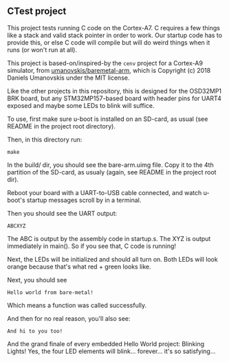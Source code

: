## CTest project

This project tests running C code on the Cortex-A7. C requires a few things like a stack and valid stack pointer in order to work. Our startup code has to provide this, or else C code will compile but will do weird things when it runs (or won't run at all).

This project is based-on/inspired-by the `cenv` project for a Cortex-A9 simulator, from [umanovskis/baremetal-arm](https://github.com/umanovskis/baremetal-arm/tree/master/src/04_cenv), which is Copyright (c) 2018 Daniels Umanovskis under the MIT license.

Like the other projects in this repository, this is designed for the OSD32MP1 BRK board, but any STM32MP157-based board with header pins for UART4 exposed and maybe some LEDs to blink will suffice.

To use, first make sure u-boot is installed on an SD-card, as usual (see README in the project root directory). 

Then, in this directory run:

```
make
```

In the build/ dir, you should see the bare-arm.uimg file. Copy it to the 4th partition of the SD-card, as usualy (again, see README in the project root dir).

Reboot your board with a UART-to-USB cable connected, and watch u-boot's startup messages scroll by in a terminal.

Then you should see the UART output:
```
ABCXYZ
```

The ABC is output by the assembly code in startup.s.
The XYZ is output immediately in main(). So if you see that, C code is running!

Next, the LEDs will be initialized and should all turn on. Both LEDs will look orange because that's what red + green looks like.

Next, you should see

```
Hello world from bare-metal!
```

Which means a function was called successfully.

And then for no real reason, you'll also see:

```
And hi to you too!
```

And the grand finale of every embedded Hello World project: Blinking Lights!
Yes, the four LED elements will blink... forever... it's so satisfying...

